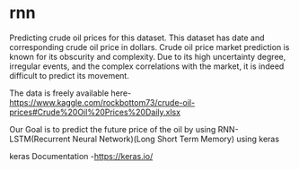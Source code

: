 # rnn

Predicting crude oil prices for this dataset. This dataset has date and corresponding crude oil price in dollars. Crude oil price market prediction is known for its obscurity and complexity. Due to its high uncertainty degree, irregular events, and the complex correlations with the market, it is indeed difficult to predict its movement.

The data is freely available here-https://www.kaggle.com/rockbottom73/crude-oil-prices#Crude%20Oil%20Prices%20Daily.xlsx

Our Goal is to predict the future price of the oil by using RNN-LSTM(Recurrent Neural Network)(Long Short Term Memory) using keras 

keras Documentation -https://keras.io/
